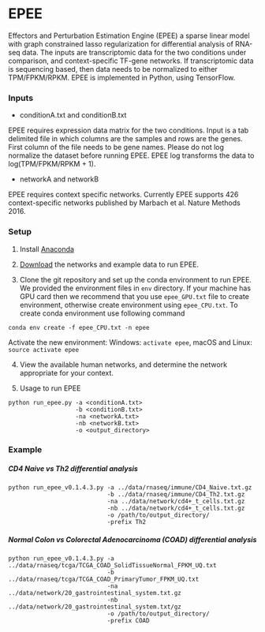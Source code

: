 # EPEE

Effectors and Perturbation Estimation Engine (EPEE) a sparse linear model with graph constrained lasso regularization for differential analysis of RNA-seq data. The inputs are transcriptomic data for the two conditions under comparison, and context-specific TF-gene networks. If transcriptomic data is sequencing based, then data needs to be normalized to either TPM/FPKM/RPKM. EPEE is implemented in Python, using TensorFlow.

### Inputs

- conditionA.txt and conditionB.txt

EPEE requires expression data matrix for the two conditions. Input is a tab delimited file in which columns are the samples and rows are the genes. First column of the file needs to be gene names.
Please do not log normalize the dataset before running EPEE. EPEE log transforms the data to log(TPM/FPKM/RPKM + 1).

- networkA and networkB

EPEE requires context specific networks. Currently EPEE supports 426 context-specific networks published by Marbach et al. Nature Methods 2016.


### Setup

1. Install [Anaconda](https://www.anaconda.com/download)

2. [Download](https://cloud.biohpc.swmed.edu/index.php/s/KYxva7TgSA5NiyS) the networks and example data to run EPEE.

3. Clone the git repository and set up the conda environment to run EPEE. We provided the environment files in `env` directory. If your machine has GPU card then we recommend that you use `epee_GPU.txt` file to create environment, otherwise create environment using `epee_CPU.txt`. To create conda environment use following command
```
conda env create -f epee_CPU.txt -n epee
```
Activate the new environment: Windows: `activate epee`, macOS and Linux: `source activate epee`

4. View the available human networks, and determine the network appropriate for your context.

5. Usage to run EPEE

```
python run_epee.py -a <conditionA.txt>
                   -b <conditionB.txt>
                   -na <networkA.txt>
                   -nb <networkB.txt>
                   -o <output_directory>
```

### Example

##### CD4 Naive vs Th2 differential analysis

```
python run_epee_v0.1.4.3.py -a ../data/rnaseq/immune/CD4_Naive.txt.gz
                            -b ../data/rnaseq/immune/CD4_Th2.txt.gz
                            -na ../data/network/cd4+_t_cells.txt.gz
                            -nb ../data/network/cd4+_t_cells.txt.gz
                            -o /path/to/output_directory/
                            -prefix Th2
```

##### Normal Colon vs Colorectal Adenocarcinoma (COAD) differential analysis

```
python run_epee_v0.1.4.3.py -a ../data/rnaseq/tcga/TCGA_COAD_SolidTissueNormal_FPKM_UQ.txt
                            -b ../data/rnaseq/tcga/TCGA_COAD_PrimaryTumor_FPKM_UQ.txt
                            -na ../data/network/20_gastrointestinal_system.txt.gz
                            -nb ../data/network/20_gastrointestinal_system.txt/gz
                            -o /path/to/output_directory/
                            -prefix COAD
```
